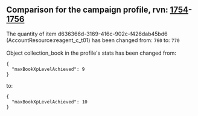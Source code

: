 ## Comparison for the campaign profile, rvn: [1754](https://github.com/PRO100KatYT/FortniteProfileRevisions/tree/main/profiles/campaign/1754%20campaign.json)-[1756](https://github.com/PRO100KatYT/FortniteProfileRevisions/tree/main/profiles/campaign/1756%20campaign.json)

The quantity of item d636366d-3169-416c-902c-f426dab45bd6 (AccountResource:reagent_c_t01) has been changed from: `760` to: `770`
<br><br>
Object collection_book in the profile's stats has been changed from:

```
{
  "maxBookXpLevelAchieved": 9
}
```

to:

```
{
  "maxBookXpLevelAchieved": 10
}
```

<br><br>
